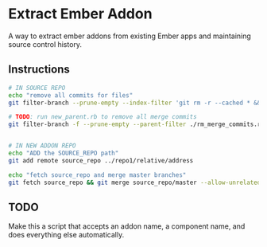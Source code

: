 # Extract Ember Addon

A way to extract ember addons from existing Ember apps and maintaining source control history.

## Instructions

```bash
# IN SOURCE REPO
echo "remove all commits for files"
git filter-branch --prune-empty --index-filter 'git rm -r --cached * && git reset $GIT_COMMIT -- file1 file2 file3'

# TODO: run new_parent.rb to remove all merge commits
git filter-branch -f --prune-empty --parent-filter ./rm_merge_commits.rb master


# IN NEW ADDON REPO
echo "ADD the SOURCE_REPO path"
git add remote source_repo ../repo1/relative/address

echo "fetch source_repo and merge master branches"
git fetch source_repo && git merge source_repo/master --allow-unrelated-histories
```

## TODO

Make this a script that accepts an addon name, a component name, and does everything else automatically.
